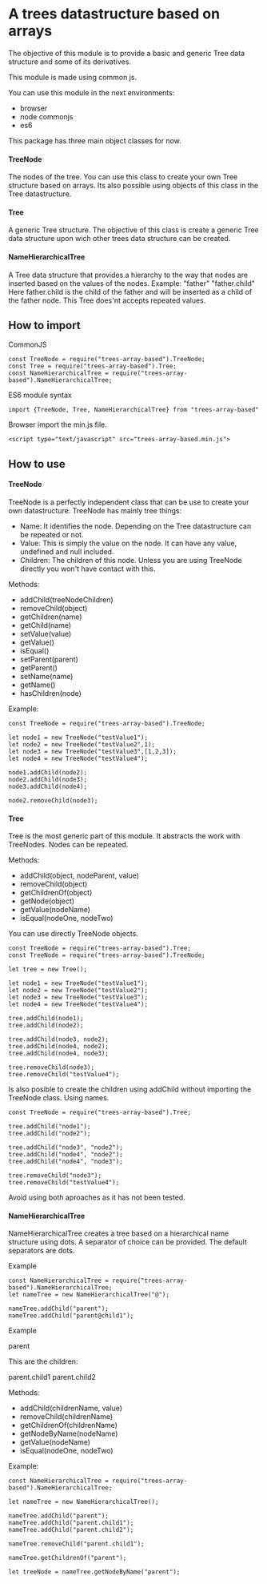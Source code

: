 # A trees datastructure based on arrays

The objective of this module is to provide a basic and generic Tree data structure and some of its derivatives.

This module is made using common js.

You can use this module in the next environments:
 - browser
 - node commonjs
 - es6

This package has three main object classes for now.

#### TreeNode
The nodes of the tree. 
You can use this class to create your own Tree structure based on arrays. Its also possible using objects of this class in the Tree datastructure.

#### Tree
A generic Tree structure.
The objective of this class is create a generic Tree data structure upon wich other trees data structure can be created.

#### NameHierarchicalTree
A Tree data structure that provides a hierarchy to the way that nodes are inserted based on the values of the nodes.
Example:
"father"
"father.child"
Here father.child is the child of the father and will be inserted as a child of the father node.
This Tree does'nt accepts repeated values.

## How to import
CommonJS
```
const TreeNode = require("trees-array-based").TreeNode;
const Tree = require("trees-array-based").Tree;
const NameHierarchicalTree = require("trees-array-based").NameHierarchicalTree;
```
ES6 module syntax
```
import {TreeNode, Tree, NameHierarchicalTree} from "trees-array-based"
```
Browser import the min.js file.
```
<script type="text/javascript" src="trees-array-based.min.js"> 
```

## How to use
#### TreeNode
TreeNode is a perfectly independent class that can be use to create your own datastructure.
TreeNode has mainly tree things:
- Name: It identifies the node. Depending on the Tree datastructure can be repeated or not.
- Value: This is simply the value on the node. It can have any value, undefined and null included.
- Children: The children of this node. Unless you are using TreeNode directly you won't have contact with this.

Methods:
- addChild(treeNodeChildren)
- removeChild(object)
- getChildren(name)
- getChild(name)
- setValue(value)
- getValue()
- isEqual()
- setParent(parent)
- getParent()
- setName(name)
- getName()
- hasChildren(node)

Example:

```
const TreeNode = require("trees-array-based").TreeNode;

let node1 = new TreeNode("testValue1");
let node2 = new TreeNode("testValue2",1);
let node3 = new TreeNode("testValue3",[1,2,3]);
let node4 = new TreeNode("testValue4");

node1.addChild(node2);
node2.addChild(node3);
node3.addChild(node4);

node2.removeChild(node3);
```

#### Tree
Tree is the most generic part of this module. It abstracts the work with TreeNodes.
Nodes can be repeated.

Methods:
- addChild(object, nodeParent, value)
- removeChild(object)
- getChildrenOf(object)
- getNode(object)
- getValue(nodeName)
- isEqual(nodeOne, nodeTwo)

You can use directly TreeNode objects.
```
const TreeNode = require("trees-array-based").Tree;
const TreeNode = require("trees-array-based").TreeNode;

let tree = new Tree();

let node1 = new TreeNode("testValue1");
let node2 = new TreeNode("testValue2");
let node3 = new TreeNode("testValue3");
let node4 = new TreeNode("testValue4");

tree.addChild(node1);
tree.addChild(node2);

tree.addChild(node3, node2);
tree.addChild(node4, node2);
tree.addChild(node4, node3);

tree.removeChild(node3);
tree.removeChild("testValue4");
```
Is also posible to create the children using addChild without importing the TreeNode class. Using names.
```
const TreeNode = require("trees-array-based").Tree;

tree.addChild("node1");
tree.addChild("node2");

tree.addChild("node3", "node2");
tree.addChild("node4", "node2");
tree.addChild("node4", "node3");

tree.removeChild("node3");
tree.removeChild("testValue4");
``` 
Avoid using both aproaches as it has not been tested.

#### NameHierarchicalTree
NameHierarchicalTree creates a tree based on a hierarchical name structure using dots. A separator of choice can be provided. The default separators are dots.

Example

```
const NameHierarchicalTree = require("trees-array-based").NameHierarchicalTree;
let nameTree = new NameHierarchicalTree("@");

nameTree.addChild("parent");
nameTree.addChild("parent@child1");
```

Example

parent

This are the children:

parent.child1
parent.child2

Methods:
- addChild(childrenName, value)
- removeChild(childrenName)
- getChildrenOf(childrenName)
- getNodeByName(nodeName)
- getValue(nodeName)
- isEqual(nodeOne, nodeTwo)

Example:
```
const NameHierarchicalTree = require("trees-array-based").NameHierarchicalTree;

let nameTree = new NameHierarchicalTree();

nameTree.addChild("parent");
nameTree.addChild("parent.child1");
nameTree.addChild("parent.child2");

nameTree.removeChild("parent.child1");

nameTree.getChildrenOf("parent");

let treeNode = nameTree.getNodeByName("parent");
```